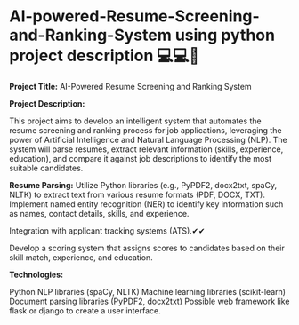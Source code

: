 # AI-powered-Resume-Screening-and-Ranking-System using python project description 💻💻🚩

**Project Title:** AI-Powered Resume Screening and Ranking System

**Project Description:**

This project aims to develop an intelligent system that automates the resume screening and ranking process for job applications, leveraging the power of Artificial Intelligence and Natural Language Processing (NLP). The system will parse resumes, extract relevant information (skills, experience, education), and compare it against job descriptions to identify the most suitable candidates.


**Resume Parsing:**
Utilize Python libraries (e.g., PyPDF2, docx2txt, spaCy, NLTK) to extract text from various resume formats (PDF, DOCX, TXT).
Implement named entity recognition (NER) to identify key information such as names, contact details, skills, and experience.

Integration with applicant tracking systems (ATS).✔✔

Develop a scoring system that assigns scores to candidates based on their skill match, experience, and education.

**Technologies:**

Python
NLP libraries (spaCy, NLTK)
Machine learning libraries (scikit-learn)
Document parsing libraries (PyPDF2, docx2txt)
Possible web framework like flask or django to create a user interface.
